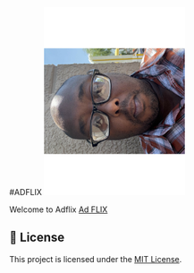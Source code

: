 #ADFLIX
<img src="https://github.com/darrinlallen/adflixsocial/blob/main/src/IMG_0991.svg" width="50%" alt="Project Overview">

Welcome to Adflix
<a href="http://www.adflix.tv">Ad FLIX</a>

## 📝 License

This project is licensed under the [MIT License](LICENSE).
